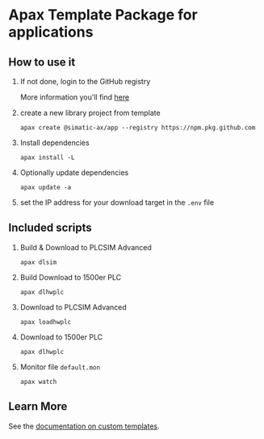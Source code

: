 # Apax Template Package for applications

## How to use it

1. If not done, login to the GitHub registry

    More information you'll find [here](https://github.com/simatic-ax/.github/blob/main/doc/personalaccesstoken.md)

1. create a new library project from template 
      ```cli
      apax create @simatic-ax/app --registry https://npm.pkg.github.com
      ```

1. Install dependencies

      ```cli
      apax install -L
      ```

1. Optionally update dependencies

      ```cli
      apax update -a
      ```

1. set the IP address for your download target in the `.env` file

## Included scripts

1. Build & Download to PLCSIM Advanced

    ```cli
    apax dlsim
    ```

1. Build Download to 1500er PLC

    ```cli
    apax dlhwplc
    ```

1. Download to PLCSIM Advanced

    ```cli
    apax loadhwplc
    ```

1. Download to 1500er PLC

    ```cli
    apax dlhwplc
    ```

1. Monitor file `default.mon`

    ```cli
    apax watch
    ```

## Learn More

See the [documentation on custom templates](https://axciteme.siemens.com/docs/apax/templates).
